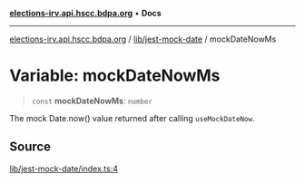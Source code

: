 [**elections-irv.api.hscc.bdpa.org**](../../../README.md) • **Docs**

***

[elections-irv.api.hscc.bdpa.org](../../../README.md) / [lib/jest-mock-date](../README.md) / mockDateNowMs

# Variable: mockDateNowMs

> `const` **mockDateNowMs**: `number`

The mock Date.now() value returned after calling `useMockDateNow`.

## Source

[lib/jest-mock-date/index.ts:4](https://github.com/Xunnamius/elections_irv.api.hscc.bdpa.org/blob/c917ea60595d63d322e4038beb12d08f7d64cdd2/lib/jest-mock-date/index.ts#L4)
